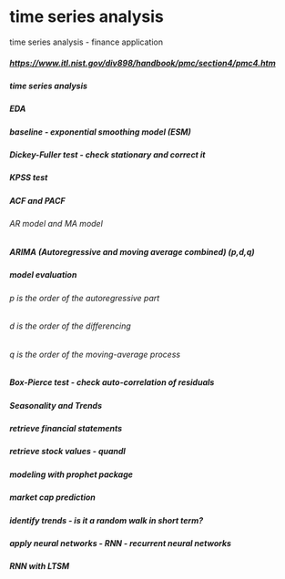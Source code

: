 # time series analysis
 time series analysis - finance application
 
 ##### https://www.itl.nist.gov/div898/handbook/pmc/section4/pmc4.htm
 
 ##### time series analysis 
 
 ##### EDA
 ##### baseline - exponential smoothing model (ESM)
 ##### Dickey-Fuller test - check stationary and correct it
 ##### KPSS test 
 ##### ACF and PACF
 ###### AR model and MA model
 ##### ARIMA (Autoregressive and moving average combined) (p,d,q)
 ##### model evaluation
 
 ###### p is the order of the autoregressive part 
 ###### d is the order of the differencing 
 ###### q is the order of the moving-average process 

 ##### Box-Pierce test - check auto-correlation of residuals
 ##### Seasonality and Trends
 
 ##### retrieve financial statements
 ##### retrieve stock values - quandl
 ##### modeling with prophet package
 ##### market cap prediction
 ##### identify trends - is it a random walk in short term?
 
 ##### apply neural networks - RNN - recurrent neural networks
 ##### RNN with LTSM
